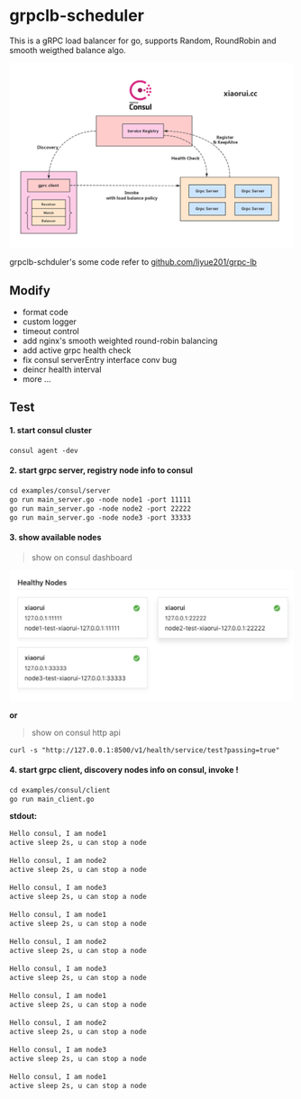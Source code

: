 # grpclb-scheduler
This is a gRPC load balancer for go, supports Random, RoundRobin and smooth weigthed balance algo.

![](docs/design.jpg)

grpclb-schduler's some code refer to [github.com/liyue201/grpc-lb](github.com/liyue201/grpc-lb)

## Modify

* format code
* custom logger
* timeout control
* add nginx's smooth weighted round-robin balancing
* add active grpc health check
* fix consul serverEntry interface conv bug
* deincr health interval
* more ...

## Test

#### 1. start consul cluster

```
consul agent -dev
```

#### 2. start grpc server, registry node info to consul

```
cd examples/consul/server
go run main_server.go -node node1 -port 11111
go run main_server.go -node node2 -port 22222
go run main_server.go -node node3 -port 33333
```


#### 3. show available nodes 

> show on consul dashboard

![](docs/consul.jpg)

**or**

> show on consul http api

```
curl -s "http://127.0.0.1:8500/v1/health/service/test?passing=true"
```

#### 4. start grpc client, discovery nodes info on consul, invoke !

```
cd examples/consul/client
go run main_client.go
```

**stdout:**

```
Hello consul, I am node1
active sleep 2s, u can stop a node

Hello consul, I am node2
active sleep 2s, u can stop a node

Hello consul, I am node3
active sleep 2s, u can stop a node

Hello consul, I am node1
active sleep 2s, u can stop a node

Hello consul, I am node2
active sleep 2s, u can stop a node

Hello consul, I am node3
active sleep 2s, u can stop a node

Hello consul, I am node1
active sleep 2s, u can stop a node

Hello consul, I am node2
active sleep 2s, u can stop a node

Hello consul, I am node3
active sleep 2s, u can stop a node

Hello consul, I am node1
active sleep 2s, u can stop a node
```